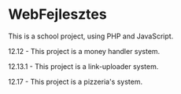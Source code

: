 # WebFejlesztes
This is a school project, using PHP and JavaScript.

12.12 - This project is a money handler system.

12.13.1 - This project is a link-uploader system.

12.17 - This project is a pizzeria's system.
